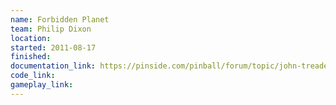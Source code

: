```yaml
---
name: Forbidden Planet
team: Philip Dixon
location:
started: 2011-08-17
finished:
documentation_link: https://pinside.com/pinball/forum/topic/john-treadeaus-forbidden-planet/
code_link:
gameplay_link:
---
```

